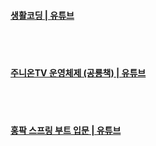 <br><br>
#### [생활코딩 | 유튜브](https://www.youtube.com/@coohde/playlists)
<br><br>
#### [주니온TV 운영체제 (공룡책) | 유튜브](https://www.youtube.com/watch?v=zGBm37kze9I&list=PLHqxB9kMLLaOs2BM2KbuvttBYCgDoFm-5)
<br><br>
#### [홍팍 스프링 부트 입문 | 유튜브](https://www.youtube.com/watch?v=_vDACE13Ubc&list=PLyebPLlVYXCiYdYaWRKgCqvnCFrLEANXt)
<br><br>
